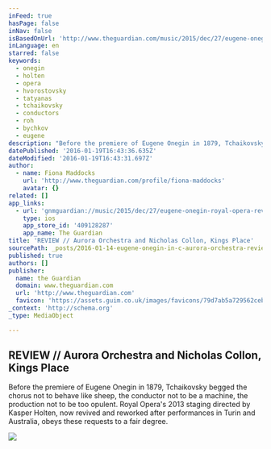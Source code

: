 ```yaml
---
inFeed: true
hasPage: false
inNav: false
isBasedOnUrl: 'http://www.theguardian.com/music/2015/dec/27/eugene-onegin-royal-opera-review-dmitri-hvorostovsky-in-c-aurora-orchestra'
inLanguage: en
starred: false
keywords:
  - onegin
  - holten
  - opera
  - hvorostovsky
  - tatyanas
  - tchaikovsky
  - conductors
  - roh
  - bychkov
  - eugene
description: "Before the premiere of Eugene Onegin in 1879, Tchaikovsky begged the chorus not to behave like sheep, the conductor not to be a machine, the production not to be too opulent. Royal Opera's 2013 staging directed by Kasper Holten, now revived and reworked after performances in Turin and Australia, obeys these requests to a fair degree."
datePublished: '2016-01-19T16:43:36.635Z'
dateModified: '2016-01-19T16:43:31.697Z'
author:
  - name: Fiona Maddocks
    url: 'http://www.theguardian.com/profile/fiona-maddocks'
    avatar: {}
related: []
app_links:
  - url: 'gnmguardian://music/2015/dec/27/eugene-onegin-royal-opera-review-dmitri-hvorostovsky-in-c-aurora-orchestra?contenttype=Article&source=applinks'
    type: ios
    app_store_id: '409128287'
    app_name: The Guardian
title: 'REVIEW // Aurora Orchestra and Nicholas Collon, Kings Place'
sourcePath: _posts/2016-01-14-eugene-onegin-in-c-aurora-orchestra-review.md
published: true
authors: []
publisher:
  name: the Guardian
  domain: www.theguardian.com
  url: 'http://www.theguardian.com'
  favicon: 'https://assets.guim.co.uk/images/favicons/79d7ab5a729562cebca9c6a13c324f0e/32x32.ico'
_context: 'http://schema.org'
_type: MediaObject

---
```

<article style=""><h1>REVIEW // Aurora Orchestra and Nicholas Collon, Kings Place</h1><p>Before the premiere of Eugene Onegin in 1879, Tchaikovsky begged the chorus not to behave like sheep, the conductor not to be a machine, the production not to be too opulent. Royal Opera's 2013 staging directed by Kasper Holten, now revived and reworked after performances in Turin and Australia, obeys these requests to a fair degree.</p><img src="https://s3-us-west-2.amazonaws.com/the-grid-img/p/547f401880c55314bc0129aaa852c4790becc6c8.jpg" /></article>
